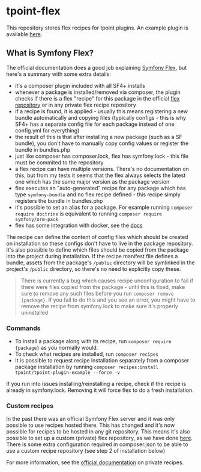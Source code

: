 # tpoint-flex

This repository stores flex recipes for tpoint plugins. An example plugin is available [here](https://github.com/samm-tpoint/tpoint-plugin-example/).

## What is Symfony Flex?

The official documentation does a good job explaining [Symfony Flex](https://symfony.com/doc/current/setup/flex.html), 
but here's a summary with some extra details: 

- it's a composer plugin included with all SF4+ installs
- whenever a package is installed/removed via composer, the plugin checks if there is a flex "recipe" for this package 
in the official [flex repository](https://github.com/symfony/recipes) or in any private flex recipe repository
- if a recipe is found, it is applied - usually this means registering a new bundle automatically and copying files 
(typically configs - this is why SF4+ has a separate config file for each package instead of one config.yml for 
everything)
- the result of this is that after installing a new package (such as a SF bundle), you don't have to manually copy
config values or register the bundle in bundles.php
- just like composer has composer.lock, flex has symfony.lock - this file must be commited to the repository
- a flex recipe can have multiple versions. There's no documentation on this, but from my tests it seems that the flex 
always selects the latest one which has the same major version as the package version
- flex executes an "auto-generated" recipe for any package which has type `symfony-bundle` and no flex recipe defined - this recipe simply registers
the bundle in bundles.php
- it's possible to set an alias for a package. For example running `composer require doctrine` is equivalent to running
`composer require symfony/orm-pack`
- flex has some integration with docker, see the [docs](https://symfony.com/doc/current/setup/docker.html#flex-recipes-docker-configuration)

The recipe can define the content of config files which should be created on installation so these configs don't have to
live in the package repository. It's also possible to define which files should be copied from the package into the 
project during installation. If the recipe manifest file defines a bundle, assets from the package's `/public` directory 
will be symlinked in the project's `/public` directory, so there's no need to explicitly copy these.
> There is currently a bug which causes recipe unconfiguration to fail if there were files copied from the package -
> until this is fixed, make sure to remove any such files before you run `composer remove {package}`. If you fail to do 
> this and you see an error, you might have to remove the recipe from symfony.lock to make sure it's properly uninstalled

### Commands

- To install a package along with its recipe, run `composer require {package}` as you normally would.
- To check what recipes are installed, run `composer recipes`
- It is possible to request recipe installation separately from a composer package installation by running 
`composer recipes:install tpoint/tpoint-plugin-example --force -v`

If you run into issues installing/reinstalling a recipe, check if the recipe is already in symfony.lock. Removing it 
will force flex to do a fresh installation.

### Custom recipes

In the past there was an official Symfony Flex server and it was only possible to use recipes hosted there. This has 
changed and it's now possible for recipes to be hosted in any git repository. This means it's also possible to set up a
custom (private) flex repository, as we have done [here](https://github.com/samm-tpoint/flex). There is some extra 
configuration required in composer.json to be able to use a custom recipe repository (see step 2 of installation below)


For more information, see the [official documentation](https://symfony.com/doc/5.4/setup/flex_private_recipes.html) on private recipes.

